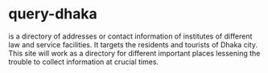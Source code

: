 # query-dhaka
is a directory of addresses or
contact information of institutes of different law and service facilities.
It targets the residents and tourists of Dhaka city. This site will work as
a directory for different important places lessening the trouble to
collect information at crucial times. 
